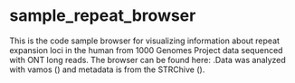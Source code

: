 # sample_repeat_browser

This is the code sample browser for visualizing information about repeat expansion loci in the human from 1000 Genomes Project data sequenced with ONT long reads. The browser can be found here: .Data was analyzed with vamos () and metadata is from the STRChive ().

